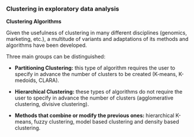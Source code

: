 ### Clustering in exploratory data analysis 


**Clustering Algorithms**

Given the usefulness of clustering in many different disciplines (genomics, marketing, etc.), a multitude of variants and adaptations of its methods and algorithms have been developed. 

Three main groups can be distinguished:

* **Partitioning Clustering:** this type of algorithm requires the user to specify in advance the number of clusters to be created (K-means, K-medoids, CLARA).
  
* **Hierarchical Clustering:** these types of algorithms do not require the user to specify in advance the number of clusters (agglomerative clustering, divisive clustering).

* **Methods that combine or modify the previous ones:** hierarchical K-means, fuzzy clustering, model based clustering and density based clustering.
